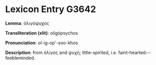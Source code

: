 # Lexicon Entry G3642

**Lemma**: ὀλιγόψυχος

**Transliteration (xlit)**: oligópsychos

**Pronunciation**: ol-ig-op'-soo-khos

**Description**:
from ὀλίγος and ψυχή; little-spirited, i.e. faint-hearted:--feebleminded.
